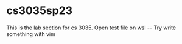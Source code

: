 # cs3035sp23
This is the lab section for cs 3035.
Open test file on wsl
-- Try write something with vim
